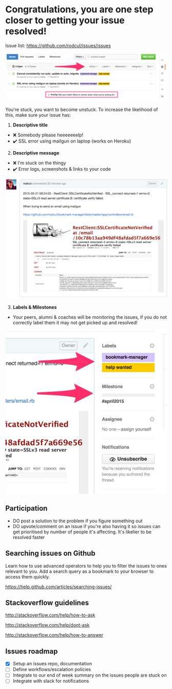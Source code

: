# Congratulations, you are one step closer to getting your issue resolved!

Issue list: https://github.com/rodcul/issues/issues

![screenshot](/img/issues.png)


You're stuck, you want to become unstuck. To increase the likelihood of this, make sure your issue has:


1. **Descriptive title**
  * :x: Somebody please heeeeeeelp!
  * :heavy_check_mark: SSL error using mailgun on laptop (works on Heroku)

2. **Descriptive message**

  * :x: I'm stuck on the thingy
  * :heavy_check_mark: Error logs, screenshots & links to your code

  ![screenshot](/img/description.png)

3. **Labels & Milestones**
  * Your peers, alumni & coaches will be monitoring the issues, if you do not correctly label them it may not get picked up and resolved!

  ![screenshot](/img/labels.png)

## Participation

* DO post a solution to the problem if you figure something out
* DO upvote/comment on an issue if you're also having it so issues can get prioritised by number of people it's affecting. It's likelier to be resolved faster

## Searching issues on Github

Learn how to use advanced operators to help you to filter the issues to ones relevant to you. Add a search query as a bookmark to your browser to access them quickly.

https://help.github.com/articles/searching-issues/

## Stackoverflow guidelines

http://stackoverflow.com/help/how-to-ask

http://stackoverflow.com/help/dont-ask

http://stackoverflow.com/help/how-to-answer

## Issues roadmap

- [x] Setup an issues repo, documentation
- [ ] Define workflows/escalation policies
- [ ] Integrate to our end of week summary on the issues people are stuck on
- [ ] Integrate with slack for notifications
